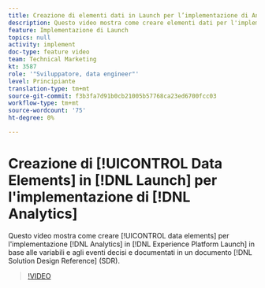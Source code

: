 ```yaml
---
title: Creazione di elementi dati in Launch per l’implementazione di Analytics
description: Questo video mostra come creare elementi dati per l'implementazione di Analytics in Launch, in base alle variabili e agli eventi decisi e documentati in un documento di riferimento per la progettazione della soluzione (SDR, Solution Design Reference).
feature: Implementazione di Launch
topics: null
activity: implement
doc-type: feature video
team: Technical Marketing
kt: 3587
role: '"Sviluppatore, data engineer"'
level: Principiante
translation-type: tm+mt
source-git-commit: f3b3fa7d91b0cb21005b57768ca23ed6700fcc03
workflow-type: tm+mt
source-wordcount: '75'
ht-degree: 0%

---
```



# Creazione di [!UICONTROL Data Elements] in [!DNL Launch] per l&#39;implementazione di [!DNL Analytics]

Questo video mostra come creare [!UICONTROL data elements] per l&#39;implementazione [!DNL Analytics] in [!DNL Experience Platform Launch] in base alle variabili e agli eventi decisi e documentati in un documento [!DNL Solution Design Reference] (SDR).

>[!VIDEO](https://video.tv.adobe.com/v/28760/?quality=12)
